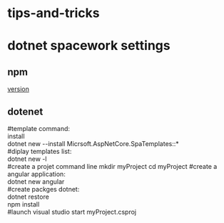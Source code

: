 # tips-and-tricks


<div>
   <H1>dotnet spacework settings</H1>
  <div>
     <H2>npm</H2>
     <a href="https://raw.githubusercontent.com/AlexandreGheraibia/tips-and-tricks/dotnet/version.ps1">
        version
     </a>
  </div>
   <div>
      <h2>dotenet</h2>
      #template command:<br>
      install<br>
      dotnet new --install Micrsoft.AspNetCore.SpaTemplates::*<br>
      #diplay templates list:<br>
      dotnet new -l<br>
      #create a projet command line 
      mkdir myProject
      cd myProject
      #create a angular application:<br>
      dotnet new angular<br>
      #create packges dotnet:<br>
      dotnet restore<br>
      npm install<br>
      #launch visual studio
      start myProject.csproj
   </div>

 
</div>

